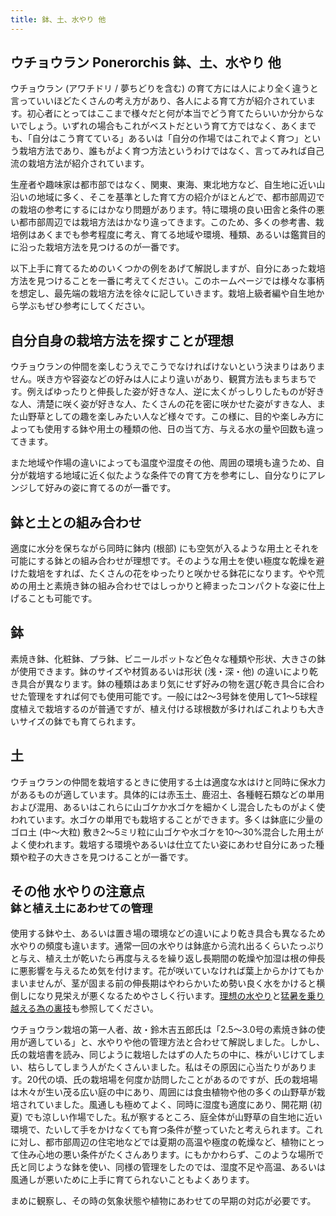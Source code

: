 ```yaml
---
title: 鉢、土、水やり 他
---
```

## ウチョウラン Ponerorchis 鉢、土、水やり 他
ウチョウラン (アワチドリ / 夢ちどりを含む) の育て方には人により全く違うと言っていいほどたくさんの考え方があり、各人による育て方が紹介されています。初心者にとってはここまで様々だと何が本当でどう育てたらいいか分からないでしょう。いずれの場合もこれがベストだという育て方ではなく、あくまでも、「自分はこう育てている」あるいは「自分の作場ではこれでよく育つ」という栽培方法であり、誰もがよく育つ方法というわけではなく、言ってみれば自己流の栽培方法が紹介されています。

生産者や趣味家は都市部ではなく、関東、東海、東北地方など、自生地に近い山沿いの地域に多く、そこを基準とした育て方の紹介がほとんどで、都市部周辺での栽培の参考にするにはかなり問題があります。特に環境の良い田舎と条件の悪い都市部周辺では栽培方法はかなり違ってきます。このため、多くの参考書、栽培例はあくまでも参考程度に考え、育てる地域や環境、種類、あるいは鑑賞目的に沿った栽培方法を見つけるのが一番です。

以下上手に育てるためのいくつかの例をあげて解説しますが、自分にあった栽培方法を見つけることを一番に考えてください。このホームページでは様々な事柄を想定し、最先端の栽培方法を徐々に記していきます。栽培上級者編や自生地から学ぶもぜひ参考にしてください。

## 自分自身の栽培方法を探すことが理想
ウチョウランの仲間を楽しむうえでこうでなければけないという決まりはありません。咲き方や容姿などの好みは人により違いがあり、観賞方法もまちまちです。例えばゆったりと伸長した姿が好きな人、逆に太くがっしりしたものが好きな人、清楚に咲く姿が好きな人、たくさんの花を密に咲かせた姿がすきな人、また山野草としての趣を楽しみたい人など様々です。この様に、目的や楽しみ方によっても使用する鉢や用土の種類の他、日の当て方、与える水の量や回数も違ってきます。

また地域や作場の違いによっても温度や湿度その他、周囲の環境も違うため、自分が栽培する地域に近く似たような条件での育て方を参考にし、自分なりにアレンジして好みの姿に育てるのが一番です。

## 鉢と土との組み合わせ
適度に水分を保ちながら同時に鉢内 (根部) にも空気が入るような用土とそれを可能にする鉢との組み合わせが理想です。そのような用土を使い極度な乾燥を避けた栽培をすれば、たくさんの花をゆったりと咲かせる鉢花になります。やや荒めの用土と素焼き鉢の組み合わせではしっかりと締まったコンパクトな姿に仕上げることも可能です。

## 鉢
素焼き鉢、化粧鉢、プラ鉢、ビニールポットなど色々な種類や形状、大きさの鉢が使用できます。鉢のサイズや材質あるいは形状 (浅・深・他) の違いにより乾き具合が異なります。鉢の種類はあまり気にせず好みの物を選び乾き具合に合わせた管理をすれば何でも使用可能です。一般には2～3号鉢を使用して1～5球程度植えで栽培するのが普通ですが、植え付ける球根数が多ければこれよりも大きいサイズの鉢でも育てられます。

## 土
ウチョウランの仲間を栽培するときに使用する土は適度な水はけと同時に保水力があるものが適しています。具体的には赤玉土、鹿沼土、各種軽石類などの単用および混用、あるいはこれらに山ゴケか水ゴケを細かくし混合したものがよく使われています。水ゴケの単用でも栽培することができます。多くは鉢底に少量のゴロ土 (中～大粒) 敷き2～5ミリ粒に山ゴケや水ゴケを10～30%混合した用土がよく使われます。栽培する環境やあるいは仕立てたい姿にあわせ自分にあった種類や粒子の大きさを見つけることが一番です。

## その他 水やりの注意点<br /><small>鉢と植え土にあわせての管理</small>
使用する鉢や土、あるいは置き場の環境などの違いにより乾き具合も異なるため水やりの頻度も違います。通常一回の水やりは鉢底から流れ出るくらいたっぷりと与え、植え土が乾いたら再度与えるを繰り返し長期間の乾燥や加湿は根の伸長に悪影響を与えるため気を付けます。花が咲いていなければ葉上からかけてもかまいませんが、茎が固まる前の伸長期はやわらかいため勢い良く水をかけると横倒しになり見栄えが悪くなるためやさしく行います。[理想の水やり](growings_watering_for_ponerorchis)と[猛暑を乗り越える為の裏技](growings_overcome_the_intense_heat)も参照してください。

ウチョウラン栽培の第一人者、故・鈴木吉五郎氏は「2.5～3.0号の素焼き鉢の使用が適している」と、水やりや他の管理方法と合わせて解説しました。しかし、氏の栽培書を読み、同じように栽培したはずの人たちの中に、株がいじけてしまい、枯らしてしまう人がたくさんいました。私はその原因に心当たりがあります。20代の頃、氏の栽培場を何度か訪問したことがあるのですが、氏の栽培場は木々が生い茂る広い庭の中にあり、周囲には食虫植物や他の多くの山野草が栽培されていました。風通しも極めてよく、同時に湿度も適度にあり、開花期 (初夏) でも涼しい作場でした。私が察するところ、庭全体が山野草の自生地に近い環境で、たいして手をかけなくても育つ条件が整っていたと考えられます。これに対し、都市部周辺の住宅地などでは夏期の高温や極度の乾燥など、植物にとって住み心地の悪い条件がたくさんあります。にもかかわらず、このような場所で氏と同じような鉢を使い、同様の管理をしたのでは、湿度不足や高温、あるいは風通しが悪いために上手に育てられないこともよくあります。

まめに観察し、その時の気象状態や植物にあわせての早期の対応が必要です。
